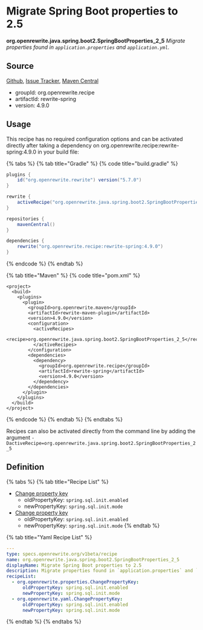 # Migrate Spring Boot properties to 2.5

 **org.openrewrite.java.spring.boot2.SpringBootProperties\_2\_5** _Migrate properties found in `application.properties` and `application.yml`._

## Source

[Github](https://github.com/openrewrite/rewrite-spring), [Issue Tracker](https://github.com/openrewrite/rewrite-spring/issues), [Maven Central](https://search.maven.org/artifact/org.openrewrite.recipe/rewrite-spring/4.9.0/jar)

* groupId: org.openrewrite.recipe
* artifactId: rewrite-spring
* version: 4.9.0

## Usage

This recipe has no required configuration options and can be activated directly after taking a dependency on org.openrewrite.recipe:rewrite-spring:4.9.0 in your build file:

{% tabs %}
{% tab title="Gradle" %}
{% code title="build.gradle" %}
```groovy
plugins {
    id("org.openrewrite.rewrite") version("5.7.0")
}

rewrite {
    activeRecipe("org.openrewrite.java.spring.boot2.SpringBootProperties_2_5")
}

repositories {
    mavenCentral()
}

dependencies {
    rewrite("org.openrewrite.recipe:rewrite-spring:4.9.0")
}
```
{% endcode %}
{% endtab %}

{% tab title="Maven" %}
{% code title="pom.xml" %}
```markup
<project>
  <build>
    <plugins>
      <plugin>
        <groupId>org.openrewrite.maven</groupId>
        <artifactId>rewrite-maven-plugin</artifactId>
        <version>4.9.0</version>
        <configuration>
          <activeRecipes>
            <recipe>org.openrewrite.java.spring.boot2.SpringBootProperties_2_5</recipe>
          </activeRecipes>
        </configuration>
        <dependencies>
          <dependency>
            <groupId>org.openrewrite.recipe</groupId>
            <artifactId>rewrite-spring</artifactId>
            <version>4.9.0</version>
          </dependency>
        </dependencies>
      </plugin>
    </plugins>
  </build>
</project>
```
{% endcode %}
{% endtab %}
{% endtabs %}

Recipes can also be activated directly from the command line by adding the argument `-DactiveRecipe=org.openrewrite.java.spring.boot2.SpringBootProperties_2_5`

## Definition

{% tabs %}
{% tab title="Recipe List" %}
* [Change property key](../../../properties/changepropertykey.md)
  * oldPropertyKey: `spring.sql.init.enabled`
  * newPropertyKey: `spring.sql.init.mode`
* [Change property key](../../../yaml/changepropertykey.md)
  * oldPropertyKey: `spring.sql.init.enabled`
  * newPropertyKey: `spring.sql.init.mode`
{% endtab %}

{% tab title="Yaml Recipe List" %}
```yaml
---
type: specs.openrewrite.org/v1beta/recipe
name: org.openrewrite.java.spring.boot2.SpringBootProperties_2_5
displayName: Migrate Spring Boot properties to 2.5
description: Migrate properties found in `application.properties` and `application.yml`.
recipeList:
  - org.openrewrite.properties.ChangePropertyKey:
      oldPropertyKey: spring.sql.init.enabled
      newPropertyKey: spring.sql.init.mode
  - org.openrewrite.yaml.ChangePropertyKey:
      oldPropertyKey: spring.sql.init.enabled
      newPropertyKey: spring.sql.init.mode
```
{% endtab %}
{% endtabs %}

